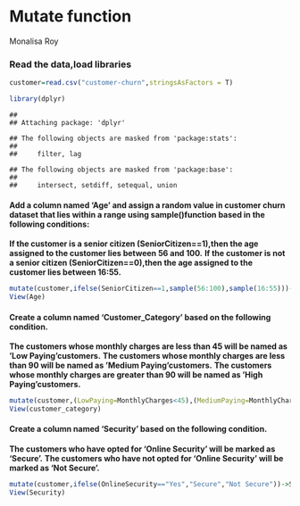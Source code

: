 Mutate function
================
Monalisa Roy

### Read the data,load libraries

``` r
customer=read.csv("customer-churn",stringsAsFactors = T)

library(dplyr)
```

    ## 
    ## Attaching package: 'dplyr'

    ## The following objects are masked from 'package:stats':
    ## 
    ##     filter, lag

    ## The following objects are masked from 'package:base':
    ## 
    ##     intersect, setdiff, setequal, union

#### Add a column named ‘Age’ and assign a random value in customer churn dataset that lies within a range using sample()function based in the following conditions:

**If the customer is a senior citizen (SeniorCitizen==1),then the age
assigned to the customer lies between 56 and 100.** **If the customer is
not a senior citizen (SeniorCitizen==0),then the age assigned to the
customer lies between 16:55.**

``` r
mutate(customer,ifelse(SeniorCitizen==1,sample(56:100),sample(16:55)))->Age
View(Age)
```

#### Create a column named ‘Customer_Category’ based on the following condition.

**The customers whose monthly charges are less than 45 will be named as
’Low Paying’customers.** **The customers whose monthly charges are less
than 90 will be named as ’Medium Paying’customers.** **The customers
whose monthly charges are greater than 90 will be named as ’High
Paying’customers.**

``` r
mutate(customer,(LowPaying=MonthlyCharges<45),(MediumPaying=MonthlyCharges<90),(HighPaying=MonthlyCharges>90))->customer_category
View(customer_category)
```

#### Create a column named ‘Security’ based on the following condition.

**The customers who have opted for ‘Online Security’ will be marked as
‘Secure’.** **The customers who have not opted for ‘Online Security’
will be marked as ‘Not Secure’.**

``` r
mutate(customer,ifelse(OnlineSecurity=="Yes","Secure","Not Secure"))->Security
View(Security)
```
